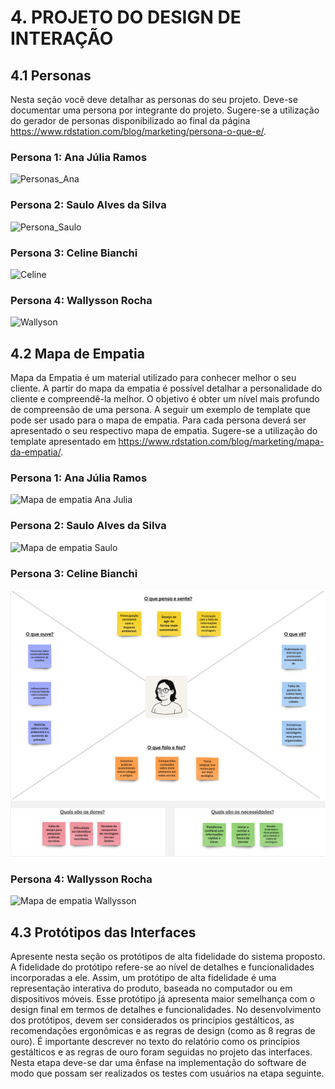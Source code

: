 # 4. PROJETO DO DESIGN DE INTERAÇÃO

## 4.1 Personas
Nesta seção você deve detalhar as personas do seu projeto. Deve-se documentar uma persona por integrante do projeto. Sugere-se a utilização do gerador de personas disponibilizado ao final da página https://www.rdstation.com/blog/marketing/persona-o-que-e/.

### Persona 1: Ana Júlia Ramos  
![Personas_Ana](https://github.com/user-attachments/assets/9595cdb8-d1de-4c43-be4f-c6641e45403c)

### Persona 2: Saulo Alves da Silva
![Persona_Saulo](https://github.com/user-attachments/assets/be7338fa-3390-46e4-bbda-f5264ce19535)

### Persona 3: Celine Bianchi
![Celine](https://github.com/user-attachments/assets/b8c03bf3-6f25-4d22-a2dc-7e877091f0d4)

### Persona 4: Wallysson Rocha
![Wallyson](https://github.com/user-attachments/assets/02e3f141-dee5-4aa7-9302-493f492225fe)



## 4.2 Mapa de Empatia
Mapa da Empatia é um material utilizado para conhecer melhor o seu cliente. A partir do mapa da empatia é possível detalhar a personalidade do cliente e compreendê-la melhor. O objetivo é obter um nível mais profundo de compreensão de uma persona. A seguir um exemplo de template que pode ser usado para o mapa de empatia. Para cada persona deverá ser apresentado o seu respectivo mapa de empatia. Sugere-se a utilização do template apresentado em https://www.rdstation.com/blog/marketing/mapa-da-empatia/.

### Persona 1: Ana Júlia Ramos

![Mapa de empatia Ana Julia](https://github.com/user-attachments/assets/3d15127a-6061-43aa-9463-6d294c493719)  


  
### Persona 2: Saulo Alves da Silva

![Mapa de empatia Saulo](https://github.com/user-attachments/assets/33ade1f3-c34d-4595-a0b0-643eee3e4394)



### Persona 3: Celine Bianchi

![Mapa de empatia Celine](https://github.com/ICEI-PUC-Minas-PMV-SI/pmv-si-2025-1-pe3-t1-reciclaaqui-reciclagem-local/blob/bde21baae72d3bba04e61881c952b2b19e17179f/src/img/Mapa%20de%20Empatia_Celine.png)



### Persona 4: Wallysson Rocha

![Mapa de empatia Wallysson](https://github.com/user-attachments/assets/4a02ba56-dd12-431c-89b3-9506b3b2b378)




  
## 4.3 Protótipos das Interfaces
Apresente nesta seção os protótipos de alta fidelidade do sistema proposto. A fidelidade do protótipo refere-se ao nível de detalhes e funcionalidades incorporadas a ele. Assim, um protótipo de alta fidelidade é uma representação interativa do produto, baseada no computador ou em dispositivos móveis. Esse protótipo já apresenta maior semelhança com o design final em termos de detalhes e funcionalidades. No desenvolvimento dos protótipos, devem ser considerados os princípios gestálticos, as recomendações ergonômicas e as regras de design (como as 8 regras de ouro). É importante descrever no texto do relatório como os princípios gestálticos e as regras de ouro foram seguidas no projeto das interfaces. Nesta etapa deve-se dar uma ênfase na implementação do software de modo que possam ser realizados os testes com usuários na etapa seguinte.

